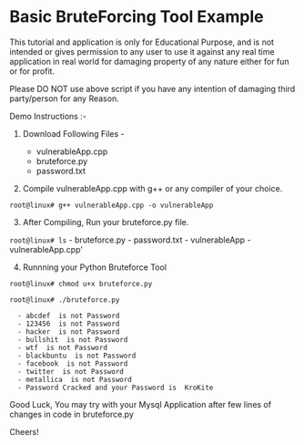 Basic BruteForcing Tool Example
===============


This tutorial and application is only for Educational Purpose, and is not intended or gives permission to any user to use it against any real time application in real world for damaging property of any nature either for fun or for profit.

Please DO NOT use above script if you have any intention of damaging third party/person for any Reason.

Demo Instructions :-

1. Download Following Files -
      - vulnerableApp.cpp
      - bruteforce.py
      - password.txt

2. Compile vulnerableApp.cpp with g++ or any compiler of your choice.

`root@linux# g++ vulnerableApp.cpp -o vulnerableApp`


3. After Compiling, Run your bruteforce.py file.

`root@linux# ls`
      - bruteforce.py 
      - password.txt 
      - vulnerableApp 
      - vulnerableApp.cpp'

4. Runnning your Python Bruteforce Tool

`root@linux# chmod u+x bruteforce.py`

`root@linux# ./bruteforce.py`

      - abcdef  is not Password
      - 123456  is not Password
      - hacker  is not Password
      - bullshit  is not Password
      - wtf  is not Password
      - blackbuntu  is not Password
      - facebook  is not Password
      - twitter  is not Password
      - metallica  is not Password
      - Password Cracked and your Password is  KroKite

Good Luck, You may try with your Mysql Application after few lines of changes in code in bruteforce.py

Cheers!

